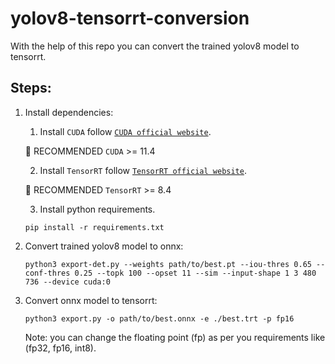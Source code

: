 # yolov8-tensorrt-conversion
With the help of this repo you can convert the trained yolov8 model to tensorrt.

## Steps:

  1. Install dependencies:
     1. Install `CUDA` follow [`CUDA official website`](https://docs.nvidia.com/cuda/cuda-installation-guide-linux/index.html#download-the-nvidia-cuda-toolkit).

       🚀 RECOMMENDED `CUDA` >= 11.4

     2. Install `TensorRT` follow [`TensorRT official website`](https://developer.nvidia.com/nvidia-tensorrt-8x-download).

       🚀 RECOMMENDED `TensorRT` >= 8.4
       
     3. Install python requirements.

      ``` shell
      pip install -r requirements.txt
      ```
  
  2. Convert trained yolov8 model to onnx:
     
      ``` shell
      python3 export-det.py --weights path/to/best.pt --iou-thres 0.65 --conf-thres 0.25 --topk 100 --opset 11 --sim --input-shape 1 3 480 736 --device cuda:0
      ```

  3. Convert onnx model to tensorrt:
     
      ``` shell
      python3 export.py -o path/to/best.onnx -e ./best.trt -p fp16
      ```

     Note: you can change the floating point (fp) as per you requirements like (fp32, fp16, int8).
